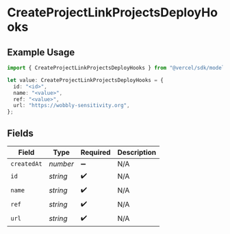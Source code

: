# CreateProjectLinkProjectsDeployHooks

## Example Usage

```typescript
import { CreateProjectLinkProjectsDeployHooks } from "@vercel/sdk/models/operations";

let value: CreateProjectLinkProjectsDeployHooks = {
  id: "<id>",
  name: "<value>",
  ref: "<value>",
  url: "https://wobbly-sensitivity.org",
};
```

## Fields

| Field              | Type               | Required           | Description        |
| ------------------ | ------------------ | ------------------ | ------------------ |
| `createdAt`        | *number*           | :heavy_minus_sign: | N/A                |
| `id`               | *string*           | :heavy_check_mark: | N/A                |
| `name`             | *string*           | :heavy_check_mark: | N/A                |
| `ref`              | *string*           | :heavy_check_mark: | N/A                |
| `url`              | *string*           | :heavy_check_mark: | N/A                |
